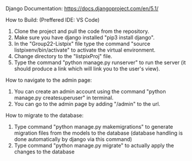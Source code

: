 Django Documentation: https://docs.djangoproject.com/en/5.1/

How to Build:
(Preffered IDE: VS Code)

1. Clone the project and pull the code from the repository.
2. Make sure you have django installed "pip3 install django".
3. In the "Group22-Listpix" file type the command "source listpixenv/bin/activate" to activate the virtual environment.
4. Change directory to the "listpixProj" file.
5. Type the command "python manage.py runserver" to run the server (it should produce a link which will link you to the user's view).

How to navigate to the admin page:
1. You can create an admin account using the command "python manage.py createsuperuser" in terminal.
2. You can go to the admin page by adding "/admin" to the url.

How to migrate to the database:
1. Type command "python manage.py makemigrations" to generate migration files from the models to the database (database handling is done automatically by django via this command)
2. Type command "python manage.py migrate" to actually apply the changes to the database
